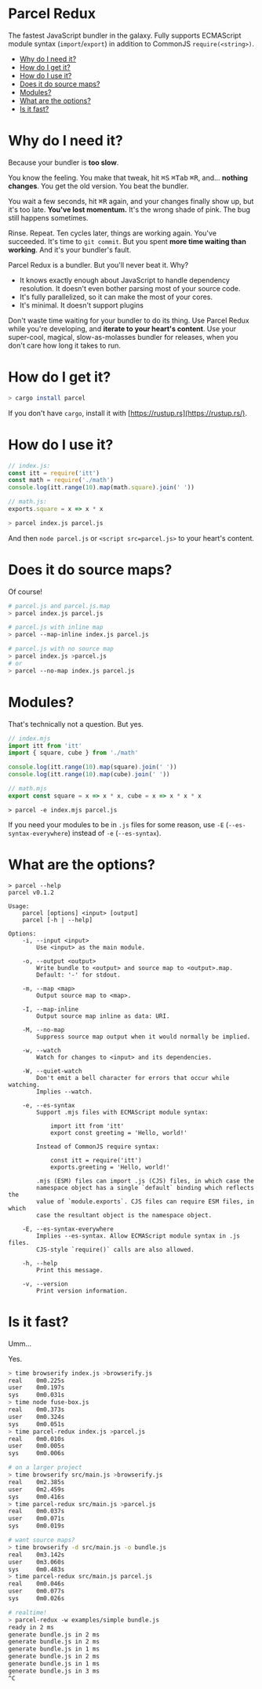# Parcel Redux

The fastest JavaScript bundler in the galaxy. Fully supports ECMAScript module syntax (`import`/`export`) in addition to CommonJS `require(<string>)`.

- [Why do I need it?](#why-do-i-need-it)
- [How do I get it?](#how-do-i-get-it)
- [How do I use it?](#how-do-i-use-it)
- [Does it do source maps?](#does-it-do-source-maps)
- [Modules?](#modules)
- [What are the options?](#what-are-the-options)
- [Is it fast?](#is-it-fast)

# Why do I need it?

Because your bundler is **too slow**.

You know the feeling. You make that tweak, hit <kbd>⌘S</kbd> <kbd>⌘Tab</kbd> <kbd>⌘R</kbd>, and… **nothing changes**. You get the old version. You beat the bundler.

You wait a few seconds, hit <kbd>⌘R</kbd> again, and your changes finally show up, but it's too late. **You've lost momentum.** It's the wrong shade of pink. The bug still happens sometimes.

Rinse. Repeat. Ten cycles later, things are working again. You've succeeded. It's time to `git commit`. But you spent **more time waiting than working**. And it's your bundler's fault.

Parcel Redux is a bundler. But you'll never beat it. Why?

- It knows exactly enough about JavaScript to handle dependency resolution. It doesn't even bother parsing most of your source code.
- It's fully parallelized, so it can make the most of your cores.
- It's minimal. It doesn't support plugins

Don't waste time waiting for your bundler to do its thing. Use Parcel Redux while you're developing, and **iterate to your heart's content**. Use your super-cool, magical, slow-as-molasses bundler for releases, when you don't care how long it takes to run.

# How do I get it?

```sh
> cargo install parcel
```

If you don't have `cargo`, install it with [https://rustup.rs](https://rustup.rs/).

# How do I use it?

```js
// index.js:
const itt = require('itt')
const math = require('./math')
console.log(itt.range(10).map(math.square).join(' '))

// math.js:
exports.square = x => x * x
```

```sh
> parcel index.js parcel.js
```

And then `node parcel.js` or `<script src=parcel.js>` to your heart's content.

# Does it do source maps?

Of course!

```sh
# parcel.js and parcel.js.map
> parcel index.js parcel.js

# parcel.js with inline map
> parcel --map-inline index.js parcel.js

# parcel.js with no source map
> parcel index.js >parcel.js
# or
> parcel --no-map index.js parcel.js
```

# Modules?

That's technically not a question. But yes.

```js
// index.mjs
import itt from 'itt'
import { square, cube } from './math'

console.log(itt.range(10).map(square).join(' '))
console.log(itt.range(10).map(cube).join(' '))

// math.mjs
export const square = x => x * x, cube = x => x * x * x
```

```
> parcel -e index.mjs parcel.js
```

If you need your modules to be in `.js` files for some reason, use `-E` (`--es-syntax-everywhere`) instead of `-e` (`--es-syntax`).

# What are the options?

```
> parcel --help
parcel v0.1.2

Usage:
    parcel [options] <input> [output]
    parcel [-h | --help]

Options:
    -i, --input <input>
        Use <input> as the main module.

    -o, --output <output>
        Write bundle to <output> and source map to <output>.map.
        Default: '-' for stdout.

    -m, --map <map>
        Output source map to <map>.

    -I, --map-inline
        Output source map inline as data: URI.

    -M, --no-map
        Suppress source map output when it would normally be implied.

    -w, --watch
        Watch for changes to <input> and its dependencies.

    -W, --quiet-watch
        Don't emit a bell character for errors that occur while watching.
        Implies --watch.

    -e, --es-syntax
        Support .mjs files with ECMAScript module syntax:

            import itt from 'itt'
            export const greeting = 'Hello, world!'

        Instead of CommonJS require syntax:

            const itt = require('itt')
            exports.greeting = 'Hello, world!'

        .mjs (ESM) files can import .js (CJS) files, in which case the
        namespace object has a single `default` binding which reflects the
        value of `module.exports`. CJS files can require ESM files, in which
        case the resultant object is the namespace object.

    -E, --es-syntax-everywhere
        Implies --es-syntax. Allow ECMAScript module syntax in .js files.
        CJS-style `require()` calls are also allowed.

    -h, --help
        Print this message.

    -v, --version
        Print version information.
```

# Is it fast?

Umm…

Yes.

```sh
> time browserify index.js >browserify.js
real    0m0.225s
user    0m0.197s
sys     0m0.031s
> time node fuse-box.js
real    0m0.373s
user    0m0.324s
sys     0m0.051s
> time parcel-redux index.js >parcel.js
real    0m0.010s
user    0m0.005s
sys     0m0.006s

# on a larger project
> time browserify src/main.js >browserify.js
real    0m2.385s
user    0m2.459s
sys     0m0.416s
> time parcel-redux src/main.js >parcel.js
real    0m0.037s
user    0m0.071s
sys     0m0.019s

# want source maps?
> time browserify -d src/main.js -o bundle.js
real    0m3.142s
user    0m3.060s
sys     0m0.483s
> time parcel-redux src/main.js parcel.js
real    0m0.046s
user    0m0.077s
sys     0m0.026s

# realtime!
> parcel-redux -w examples/simple bundle.js
ready in 2 ms
generate bundle.js in 2 ms
generate bundle.js in 2 ms
generate bundle.js in 1 ms
generate bundle.js in 2 ms
generate bundle.js in 1 ms
generate bundle.js in 3 ms
^C
```
